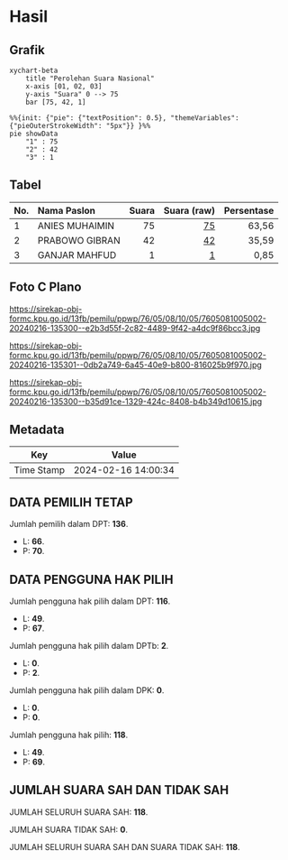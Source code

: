 # Hasil

## Grafik

```mermaid
xychart-beta
    title "Perolehan Suara Nasional"
    x-axis [01, 02, 03]
    y-axis "Suara" 0 --> 75
    bar [75, 42, 1]
```

```mermaid
%%{init: {"pie": {"textPosition": 0.5}, "themeVariables": {"pieOuterStrokeWidth": "5px"}} }%%
pie showData
    "1" : 75
    "2" : 42
    "3" : 1
```

## Tabel

| No. | Nama Paslon    | Suara | Suara (raw) | Persentase |
|:--- |:-------------- | -----:| -----------:| ----------:|
| 1   | ANIES MUHAIMIN | 75    | [75][p-1]   | 63,56      |
| 2   | PRABOWO GIBRAN | 42    | [42][p-2]   | 35,59      |
| 3   | GANJAR MAHFUD  | 1     | [1][p-3]    | 0,85       |


[p-1]: https://github.com/gigit-pemilu/pemilu-2024/blob/main/pilpres/hitung-suara/sub/76-sulawesi-barat/sub/05-majene/sub/08-banggae-timur/sub/1005-tande/sub/002-tps/sub/paslon-1.txt
[p-2]: https://github.com/gigit-pemilu/pemilu-2024/blob/main/pilpres/hitung-suara/sub/76-sulawesi-barat/sub/05-majene/sub/08-banggae-timur/sub/1005-tande/sub/002-tps/sub/paslon-2.txt
[p-3]: https://github.com/gigit-pemilu/pemilu-2024/blob/main/pilpres/hitung-suara/sub/76-sulawesi-barat/sub/05-majene/sub/08-banggae-timur/sub/1005-tande/sub/002-tps/sub/paslon-3.txt

## Foto C Plano

https://sirekap-obj-formc.kpu.go.id/13fb/pemilu/ppwp/76/05/08/10/05/7605081005002-20240216-135300--e2b3d55f-2c82-4489-9f42-a4dc9f86bcc3.jpg

https://sirekap-obj-formc.kpu.go.id/13fb/pemilu/ppwp/76/05/08/10/05/7605081005002-20240216-135301--0db2a749-6a45-40e9-b800-816025b9f970.jpg

https://sirekap-obj-formc.kpu.go.id/13fb/pemilu/ppwp/76/05/08/10/05/7605081005002-20240216-135300--b35d91ce-1329-424c-8408-b4b349d10615.jpg


## Metadata

| Key        | Value               |
| ---------- | ------------------- |
| Time Stamp | 2024-02-16 14:00:34 |


## DATA PEMILIH TETAP

Jumlah pemilih dalam DPT: **136**.
 * L: **66**.
 * P: **70**.

## DATA PENGGUNA HAK PILIH

Jumlah pengguna hak pilih dalam DPT: **116**.
 * L: **49**.
 * P: **67**.

Jumlah pengguna hak pilih dalam DPTb: **2**.
 * L: **0**.
 * P: **2**.

Jumlah pengguna hak pilih dalam DPK: **0**.
 * L: **0**.
 * P: **0**.

Jumlah pengguna hak pilih: **118**.
 * L: **49**.
 * P: **69**.

## JUMLAH SUARA SAH DAN TIDAK SAH

JUMLAH SELURUH SUARA SAH: **118**.

JUMLAH SUARA TIDAK SAH: **0**.

JUMLAH SELURUH SUARA SAH DAN SUARA TIDAK SAH: **118**.



